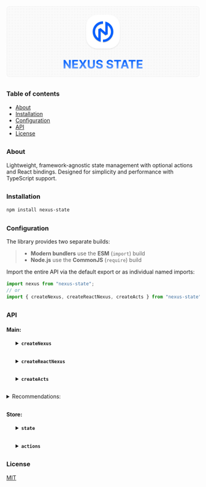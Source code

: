 ![nexus-state logo](https://github.com/voodoofugu/nexus-state/raw/main/src/assets/01-banner-logo.png)

<h2></h2>

### Table of contents

- [About](#about)
- [Installation](#installation)
- [Configuration](#configuration)
- [API](#api)
- [License](#license)

<h2></h2>

### About

Lightweight, framework-agnostic state management with optional actions and React bindings.
Designed for simplicity and performance with TypeScript support.

<h2></h2>

### Installation

```bash
npm install nexus-state
```

<h2></h2>

### Configuration

The library provides two separate builds:

> - **Modern bundlers** use the **ESM** (`import`) build
> - **Node.js** use the **CommonJS** (`require`) build

Import the entire API via the default export or as individual named imports:

```js
import nexus from "nexus-state";
// or
import { createNexus, createReactNexus, createActs } from "nexus-state";
```

<h2></h2>

### API

#### Main:

<ul><div>
<details><summary><b><code>createNexus</code></b></summary><br><ul><div>
<b>Description:</b><em><br>
Creates a new framework-agnostic store instance.<br>
</em><br>
<b>Arguments:</b><em><br>
<ul>
  <li><code>options</code>: object with <code>state</code> and <code>actions</code>.</li>
</ul>
</em><br>
<b>Example:</b>

```js
import { createNexus } from "nexus-state";

const { store, actions } = createNexus({
  state: {
    count1: 0,
    count2: 0,
  },

  actions: (set) => ({
    increment() {
      set((state) => ({ count1: state.count1 + 1 }));
      this.consoleCalling("Increment called"); // ! calling another action
    },
    consoleCalling(text) {
      console.log(text);
    },
  }),
});

export { store, actions };

// more about "set" in API/Store/state/set
```

<details><summary><b>TypeScript Snippet:</b></summary>

```ts
type MyStateT = {
  count1: number;
  count2: number;
};

type MyActionsT = {
  increment: () => void;
  consoleCalling: (text: string) => void;
};

const { store, actions } = createNexus<MyStateT, MyActionsT>({...});
```

</details>

</div></ul></details>

<h2></h2>

<details><summary><b><code>createReactNexus</code></b></summary><br><ul><div>
<b>Description:</b><em><br>
Extends <code>createNexus</code> with React-specific hooks.<br>
</em><br>
<b>Arguments:</b><em><br>
<ul>
  <li><code>options</code>: object with <code>state</code> and <code>actions</code>.</li>
</ul>
</em><br>
<b>Example:</b>

```js
import { createReactNexus } from "nexus-state";

const { store, actions } = createReactNexus({
  state: {
    count1: 0,
    count2: 0,
  },

  actions: (set) => ({
    increment() {
      set((state) => ({ count1: state.count1 + 1 }));
      this.consoleCalling("Increment called"); // ! calling another action
    },
    consoleCalling(text) {
      console.log(text);
    },
  }),
});

export { store, actions };

// more about "set" in API/Store/state/set
```

<details><summary><b>TypeScript Snippet:</b></summary>

```ts
type MyStateT = {
  count1: number;
  count2: number;
};

type MyActionsT = {
  increment: () => void;
  consoleCalling: (text: string) => void;
};

const { store, actions } = createReactNexus<MyStateT, MyActionsT>({...});
```

</details>

</div></ul></details>

<h2></h2>

<details><summary><b><code>createActs</code></b></summary><br><ul><div>
<b>Description:</b><em><br>
Creates a monolithic action factory that is useful for code splitting.<br>
</em><br>
<b>Arguments:</b><em><br>
<ul>
  <li><code>create</code>: function that receives <code>set</code> and has <code>this</code> bound to the actions object.</li>
</ul>
</em><br>
<b>Example:</b>

```js
import { ✦store, createActs } from "nexus-state";

const customActions = createActs((set) => ({
  increment() {
    set((state) => ({ count1: state.count1 + 1 }));
    this.consoleCalling("Increment called"); // ! calling another action
  },
  consoleCalling(text) {
    console.log(text);
  },
}));

// Usage:
const { store, actions } = ✦store({
  state: {...},
  actions: customActions, // ! supports multiple: [myActions, myAnotherActions]
});

export { store, actions };

// ✦store - createNexus or createReactNexus
// more about "set" in API/Store/state/set
```

<details><summary><b>TypeScript Snippet:</b></summary>

```ts
type MyStateT = {...};
type MyActionsT = {...};

const customActions = createActs<MyStateT, MyActionsT>((set) => ({...}));

// ✦ Note:
// use optional chaining (?) when calling other actions via "this"
const incrementAction = createActs<MyStateT, MyActionsT>(() => ({
  increment(set) {
    set(...);
    this.consoleCalling?.("Increment called"); // ?.
  },
}));
```

</details>

</div></ul></details>

</div></ul>

<h2></h2>

<details><summary>Recommendations:</summary><br><ul><div>
For multiple stores or renaming a store, use:
</em><br>

```js
import { ✦store } from "nexus-state";

const { store: myStore1, actions: myActions1 } = ✦store({...});

export { myStore1, myActions1 }; // ! renamed

// ✦store - createNexus or createReactNexus
```

</div></ul></details>

<h2></h2>

#### Store:

<ul><div>

<details><summary><b><code>state</code></b></summary><br><ul><div>

<b>Description:</b><em><br>
Required state object.<br>
</em><br>
<b>Usage Example:</b>

<h6><mark>core</mark></h6>

<details><summary><b><code>get()</code></b></summary><br><ul><div>
<b>Description:</b><em><br>
Returns the entire state or a specific state value.<br>
</em><br>
<b>Arguments:</b><em><br>
<ul>
  <li><code>key</code>: optional state name.</li>
</ul>
</em><br>
<b>Example:</b>

```tsx
import { store } from "your-nexus-config";

const entireState = store.get();
const specificValue = store.get("key");
```

</div></ul></details>

<h2></h2>

<details><summary><b><code>set()</code></b></summary><br><ul><div>
<b>Description:</b><em><br>
Updates the state with either a partial object or a functional updater.<br>
</em><br>
<b>Arguments:</b><em><br>
<ul>
  <li><code>update</code>: partial object or function with access to all states.</li>
</ul>
</em><br>
<b>Example:</b>

```tsx
import { store } from "your-nexus-config";

// Direct update:
store.set({ count1: 5 });
store.set({ count1: 5, count2: 10 }); // multiple

// Functional update:
store.set((state) => ({
  count1: state.count1 + 1,
}));
```

</div></ul></details>

<h2></h2>

<details><summary><b><code>reset()</code></b></summary><br><ul><div>
<b>Description:</b><em><br>
Resets state to its initial values.<br>
</em><br>
<b>Example:</b>

```tsx
import { store } from "your-nexus-config";

store.reset();
```

</div></ul></details>

<h2></h2>

<details><summary><b><code>subscribe()</code></b></summary><br><ul><div>
<b>Description:</b><em><br>
Subscribes to changes of specific keys or entire state and returns an unsubscribe function.<br>
</em><br>
<b>Arguments:</b><em><br>
<ul>
  <li><code>observer</code>: function to be called when state changes.</li>
  <li><code>dependencies</code>: array of keys for subscription.</li>
</ul>
</em><br>
<b>Example:</b>

```tsx
import { store } from "your-nexus-config";

const unsubscribe = store.subscribe(
  // observer:
  (state) => {
    console.log("count1 changed:", state.count1);
  },
  // dependencies:
  ["count1"]
);

// Unsubscribe
unsubscribe();

// Dependency options:
// ["key1", "key2"] - listen to specific state changes
// ["*"] - listen to all state changes
// [] - no subscription
```

</div></ul></details>

<h2></h2>

<details><summary><b><code>middleware()</code></b></summary><br><ul><div>
<b>Description:</b><em><br>
Adds a middleware to intercept state changes before updates.<br>
Useful for logging, debugging, or integrating with developer tools.<br>
</em><br>
<b>Arguments:</b><em><br>
<ul>
  <li><code>middleware</code>: function with previous and next state.</li>
</ul>
</em><br>
<b>Example:</b><br>

```jsx
import { store } from "your-nexus-config";

// Example: logging state changes
store.middleware((state, next) => {
  console.log("State changing from", state, "to", next);
});

// Example: modifying next state before applying
store.middleware((state, next) => {
  return { ...next, forced: true };
});
```

<details><summary><b>Redux DevTools Integration</b></summary><br><ul><div>
<b>Description:</b><em><br>
You can connect your Nexus store to Redux DevTools for time-travel debugging and state inspection.<br>
</em><br>
<b>Example:</b><br>

```tsx
import { store } from "your-nexus-config";

// Setup Redux DevTools connection
const devtools = window.__REDUX_DEVTOOLS_EXTENSION__?.connect({
  name: "MyStore",
});

devtools?.init(store.get());

// Register middleware to send state updates to DevTools
store.middleware((_, next) => {
  devtools?.send?.({ type: "UPDATE" }, next);
});
```

<details><summary><b>TypeScript Snippet:</b></summary>

```tsx
interface ReduxDevToolsConnection {
  send: (action: unknown, state: unknown) => void;
  init: (state: unknown) => void;
}

interface ReduxDevToolsExtension {
  connect(options: { name: string }): ReduxDevToolsConnection;
}

declare global {
  interface Window {
    __REDUX_DEVTOOLS_EXTENSION__?: ReduxDevToolsExtension;
  }
}
```

</details>

</div></ul></details>

</div></ul></details>

<h2></h2>

<h6><mark>react</mark></h6>

<details><summary><b><code>use()</code></b></summary><br><ul><div>
<b>Description:</b><em><br>
<code>React</code> hook to subscribe to entire state or a state value.<br>
</em><br>
<b>Arguments:</b><em><br>
<ul>
  <li><code>key</code>: optional state name.</li>
</ul>
</em><br>
<b>Example:</b>

```tsx
import { store } from "your-nexus-config";

const entireState = store.use();
const specificValue = store.use("key");
```

<br>

> ✦ Note:<br>
> Unlike **get**, **use** triggers a re-render when the state changes.

</div></ul></details>

<h2></h2>

<details><summary><b><code>useSelector()</code></b></summary><br><ul><div>
<b>Description:</b><em><br>
<code>React</code> hook for creating derived values from the state.<br>
</em><br>
<b>Arguments:</b><em><br>
<ul>
  <li><code>observer</code>: function that returns any derived value from the state.</li>
  <li><code>dependencies</code>: array of keys for subscription.</li>
</ul>
</em><br>
<b>Example:</b>

```tsx
import { store } from "your-nexus-config";

const total = store.useSelector(
  // observer:
  (state) => state.count1 + state.count2,
  // dependencies:
  ["count1", "count2"]
);

// Dependency options:
// ["key1", "key2"] - listen to specific state changes
// ["*"] - listen to all state changes
// [] - no subscription
```

<br>
<b>Optimization:</b><em><br>
Use <code>useCallback</code> in frequently re-rendered components to avoid unnecessary subscriptions:
</em><br>

```tsx
import { useCallback } from "react";
import { store } from "your-nexus-config";

const total = store.useSelector(
  useCallback((state) => state.count1 + state.count2, []),
  ["count1", "count2"]
);
```

</div></ul></details>

<h2></h2>

<details><summary><b><code>useRerender()</code></b></summary><br><ul><div>
<b>Description:</b><em><br>
<code>React</code> hook for forcing a component re-render.<br>
Useful for updating refs or non-reactive values.<br>
</em><br>
<b>Example:</b>

```tsx
import { store } from "your-nexus-config";

const updater = store.useRerender();
updater(); // force re-render
```

</div></ul></details>

</div></ul>
</details>

<h2></h2>

<details><summary><b><code>actions</code></b></summary><br><ul><div>

<b>Description:</b><em><br>
Optional actions object defined during store creation.<br>
</em><br>
<b>Usage Example:</b>

```tsx
import { actions } from "your-nexus-config";

actions.increment();
actions.consoleCalling("Some text");
```

<br>
<b>Important:</b><em><br>
Arrow functions can be used for actions, but they don’t support calling other actions via <code>this</code>:
</em><br>

```js
// regular function
increment() {
  this.consoleCalling("Increment called"); // "this" is working
}

// arrow function
increment: () => this.consoleCalling("Increment called") // "this" is't working
// but syntax is compacter
```

More info: [Arrow Functions](https://developer.mozilla.org/en-US/docs/Web/JavaScript/Reference/Functions/Arrow_functions)

</div></ul>
</details>

</div></ul>

<h2></h2>

### License

[MIT](./publish/LICENSE)
